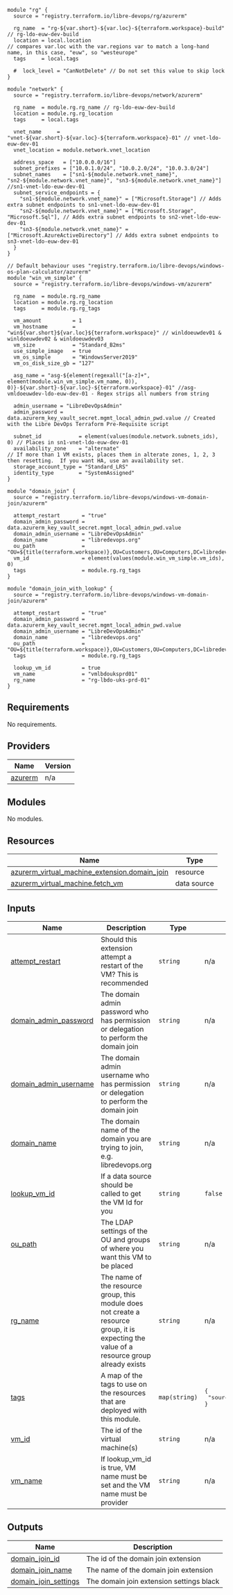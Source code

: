 ```hcl
module "rg" {
  source = "registry.terraform.io/libre-devops/rg/azurerm"

  rg_name  = "rg-${var.short}-${var.loc}-${terraform.workspace}-build" // rg-ldo-euw-dev-build
  location = local.location                                            // compares var.loc with the var.regions var to match a long-hand name, in this case, "euw", so "westeurope"
  tags     = local.tags

  #  lock_level = "CanNotDelete" // Do not set this value to skip lock
}

module "network" {
  source = "registry.terraform.io/libre-devops/network/azurerm"

  rg_name  = module.rg.rg_name // rg-ldo-euw-dev-build
  location = module.rg.rg_location
  tags     = local.tags

  vnet_name     = "vnet-${var.short}-${var.loc}-${terraform.workspace}-01" // vnet-ldo-euw-dev-01
  vnet_location = module.network.vnet_location

  address_space   = ["10.0.0.0/16"]
  subnet_prefixes = ["10.0.1.0/24", "10.0.2.0/24", "10.0.3.0/24"]
  subnet_names    = ["sn1-${module.network.vnet_name}", "sn2-${module.network.vnet_name}", "sn3-${module.network.vnet_name}"] //sn1-vnet-ldo-euw-dev-01
  subnet_service_endpoints = {
    "sn1-${module.network.vnet_name}" = ["Microsoft.Storage"] // Adds extra subnet endpoints to sn1-vnet-ldo-euw-dev-01
    "sn2-${module.network.vnet_name}" = ["Microsoft.Storage", "Microsoft.Sql"], // Adds extra subnet endpoints to sn2-vnet-ldo-euw-dev-01
    "sn3-${module.network.vnet_name}" = ["Microsoft.AzureActiveDirectory"] // Adds extra subnet endpoints to sn3-vnet-ldo-euw-dev-01
  }
}

// Default behaviour uses "registry.terraform.io/libre-devops/windows-os-plan-calculator/azurerm"
module "win_vm_simple" {
  source = "registry.terraform.io/libre-devops/windows-vm/azurerm"

  rg_name  = module.rg.rg_name
  location = module.rg.rg_location
  tags     = module.rg.rg_tags

  vm_amount          = 1
  vm_hostname        = "win${var.short}${var.loc}${terraform.workspace}" // winldoeuwdev01 & winldoeuwdev02 & winldoeuwdev03
  vm_size            = "Standard_B2ms"
  use_simple_image   = true
  vm_os_simple       = "WindowsServer2019"
  vm_os_disk_size_gb = "127"

  asg_name = "asg-${element(regexall("[a-z]+", element(module.win_vm_simple.vm_name, 0)), 0)}-${var.short}-${var.loc}-${terraform.workspace}-01" //asg-vmldoeuwdev-ldo-euw-dev-01 - Regex strips all numbers from string

  admin_username = "LibreDevOpsAdmin"
  admin_password = data.azurerm_key_vault_secret.mgmt_local_admin_pwd.value // Created with the Libre DevOps Terraform Pre-Requisite script

  subnet_id            = element(values(module.network.subnets_ids), 0) // Places in sn1-vnet-ldo-euw-dev-01
  availability_zone    = "alternate"                                    // If more than 1 VM exists, places them in alterate zones, 1, 2, 3 then resetting.  If you want HA, use an availability set.
  storage_account_type = "Standard_LRS"
  identity_type        = "SystemAssigned"
}

module "domain_join" {
  source = "registry.terraform.io/libre-devops/windows-vm-domain-join/azurerm"

  attempt_restart       = "true"
  domain_admin_password = data.azurerm_key_vault_secret.mgmt_local_admin_pwd.value
  domain_admin_username = "LibreDevOpsAdmin"
  domain_name           = "libredevops.org"
  ou_path               = "OU=${title(terraform.workspace)},OU=Customers,OU=Computers,DC=libredevops,DC=org"
  vm_id                 = element(values(module.win_vm_simple.vm_ids), 0)
  tags                  = module.rg.rg_tags
}

module "domain_join_with_lookup" {
  source = "registry.terraform.io/libre-devops/windows-vm-domain-join/azurerm"

  attempt_restart       = "true"
  domain_admin_password = data.azurerm_key_vault_secret.mgmt_local_admin_pwd.value
  domain_admin_username = "LibreDevOpsAdmin"
  domain_name           = "libredevops.org"
  ou_path               = "OU=${title(terraform.workspace)},OU=Customers,OU=Computers,DC=libredevops,DC=org"
  tags                  = module.rg.rg_tags

  lookup_vm_id          = true
  vm_name               = "vmlbdouksprd01"
  rg_name               = "rg-lbdo-uks-prd-01"
}
```

## Requirements

No requirements.

## Providers

| Name | Version |
|------|---------|
| <a name="provider_azurerm"></a> [azurerm](#provider\_azurerm) | n/a |

## Modules

No modules.

## Resources

| Name | Type |
|------|------|
| [azurerm_virtual_machine_extension.domain_join](https://registry.terraform.io/providers/hashicorp/azurerm/latest/docs/resources/virtual_machine_extension) | resource |
| [azurerm_virtual_machine.fetch_vm](https://registry.terraform.io/providers/hashicorp/azurerm/latest/docs/data-sources/virtual_machine) | data source |

## Inputs

| Name | Description | Type | Default | Required |
|------|-------------|------|---------|:--------:|
| <a name="input_attempt_restart"></a> [attempt\_restart](#input\_attempt\_restart) | Should this extension attempt a restart of the VM? This is recommended | `string` | n/a | yes |
| <a name="input_domain_admin_password"></a> [domain\_admin\_password](#input\_domain\_admin\_password) | The domain admin password who has permission or delegation to perform the domain join | `string` | n/a | yes |
| <a name="input_domain_admin_username"></a> [domain\_admin\_username](#input\_domain\_admin\_username) | The domain admin username who has permission or delegation to perform the domain join | `string` | n/a | yes |
| <a name="input_domain_name"></a> [domain\_name](#input\_domain\_name) | The domain name of the domain you are trying to join, e.g. libredevops.org | `string` | n/a | yes |
| <a name="input_lookup_vm_id"></a> [lookup\_vm\_id](#input\_lookup\_vm\_id) | If a data source should be called to get the VM Id for you | `string` | `false` | no |
| <a name="input_ou_path"></a> [ou\_path](#input\_ou\_path) | The LDAP settings of the OU and groups of where you want this VM to be placed | `string` | n/a | yes |
| <a name="input_rg_name"></a> [rg\_name](#input\_rg\_name) | The name of the resource group, this module does not create a resource group, it is expecting the value of a resource group already exists | `string` | n/a | yes |
| <a name="input_tags"></a> [tags](#input\_tags) | A map of the tags to use on the resources that are deployed with this module. | `map(string)` | <pre>{<br>  "source": "terraform"<br>}</pre> | no |
| <a name="input_vm_id"></a> [vm\_id](#input\_vm\_id) | The id of the virtual machine(s) | `string` | n/a | yes |
| <a name="input_vm_name"></a> [vm\_name](#input\_vm\_name) | If lookup\_vm\_id is true, VM name must be set and the VM name must be provider | `string` | n/a | yes |

## Outputs

| Name | Description |
|------|-------------|
| <a name="output_domain_join_id"></a> [domain\_join\_id](#output\_domain\_join\_id) | The id of the domain join extension |
| <a name="output_domain_join_name"></a> [domain\_join\_name](#output\_domain\_join\_name) | The name of the domain join extension |
| <a name="output_domain_join_settings"></a> [domain\_join\_settings](#output\_domain\_join\_settings) | The domain join extension settings black |
